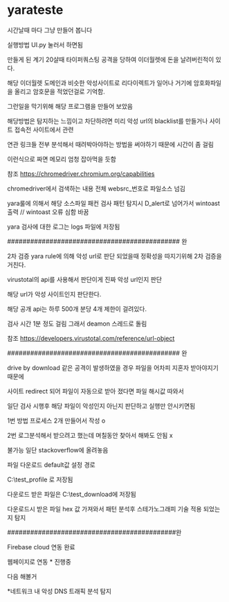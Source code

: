 # yarateste
시간날때 마다 그냥 만들어 봅니다

실행방법 UI.py 눌러서 하면됨

만들게 된 계기 
20살때 타이퍼쿼스팅 공격을 당하여 이더월렛에 돈을 날려버린적이 있다.

해당 이더월렛 도메인과 비슷한 악성사이트로 리다이렉트가 일어나 거기에 암호화파일을 올리고 암호문을 적었던걸로 기억함.

그런일을 막기위해 해당 프로그램을 만들어 보았음



해당방법은 탐지하는 느낌이고 차단하려면 미리 악성 url의 blacklist를 만들거나 사이트 접속전 사이트에서 관련

연관 링크들 전부 분석해서 때려박아야하는 방법을 써야하기 때문에 시간이 좀 걸림 

이런식으로 짜면 메모리 엄청 잡아먹을 듯함

참조 https://chromedriver.chromium.org/capabilities

chromedriver에서 검색하는 내용 전체 websrc_번호로 파일소스 넘김 

yara룰에 의해서 해당 소스파일 패컨 검사 패턴 탐지시 D_alert로 넘어가서 wintoast 출력 // wintoast 오류 심함 바꿈

yara 검사에 대한 로그는 logs 파일에 저장됨

############################################# 완 



2차 검증
yara rule에 의해 악성 url로 판단 되었을때 정확성을 따지기위해 2차 검증을 거친다.

virustotal의 api를 사용해서 판단이게 진짜 악성 url인지 판단

해당 url가 악성 사이트인지 판단한다.

해당 공개 api는 하루 500개 분당 4개 제한이 걸려있다.

검사 시간 1분 정도 걸림 그래서 deamon 스레드로 돌림

참조 https://developers.virustotal.com/reference/url-object

############################################# 완 


   
drive by download 같은 공격이 발생하였을 경우 파일을 어차피 지혼자 받아야지기 때문에

사이트 redirect 되어 파일이 자동으로 받아 졌다면 파일 해시값 따와서 

일단 검사 시행후 해당 파일이 악성인지 아닌지 판단하고 실행만 안시키면됨

1번 방법 프로세스 2개 만들어서 작성 o

2번 로그분석해서 받으려고 했는데 며칠동안 찾아서 해봐도 안됨 x 

불가능 일단 stackoverflow에 올려놓음

파일 다운로드 default값 설정 경로 

C:\\test_profile 로 저장됨

다운로드 받은 파일은 C:\\test_download에 저장됨

다운로드시 받은 파일 hex 값 가져와서 패턴 분석후 스테가노그래피 기술 적용 되었는지 탐지  

############################################완



Firebase cloud 연동 완료 

웹페이지로 연동 * 진행중

다음 해볼거

*네트워크 내 악성 DNS 트래픽 분석 탐지

